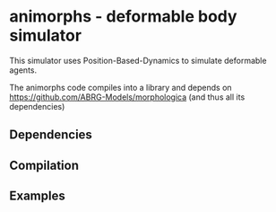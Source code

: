 # animorphs - deformable body simulator

This simulator uses Position-Based-Dynamics to simulate deformable agents.

The animorphs code compiles into a library and depends on https://github.com/ABRG-Models/morphologica (and thus all its dependencies)

## Dependencies

## Compilation

## Examples